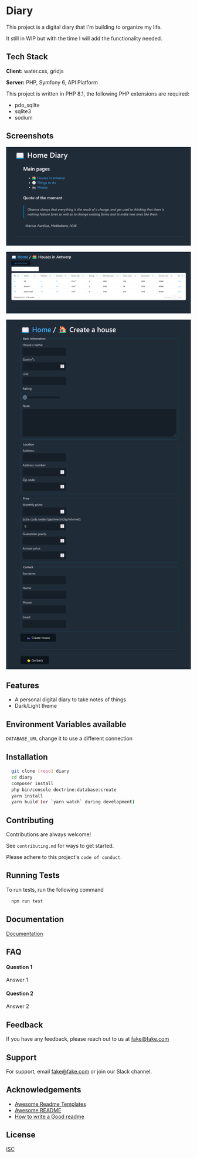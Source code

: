 # Diary

This project is a digital diary that I'm building to organize my life.

It still in WIP but with the time I will add the functionality needed.

## Tech Stack

**Client:** water.css, gridjs

**Server:** PHP, Symfony 6, API Platform

This project is written in PHP 8.1, the following PHP extensions are required:

- pdo_sqlite
- sqlite3
- sodium

## Screenshots

![Homepage](https://raw.githubusercontent.com/MysterHawk/diary/main/docs/img/home_page.png)

![Houses in Antwerp](https://raw.githubusercontent.com/MysterHawk/diary/main/docs/img/houses_in_antwerp.png)

![Create house](https://raw.githubusercontent.com/MysterHawk/diary/main/docs/img/create_house.png)


## Features

- A personal digital diary to take notes of things
- Dark/Light theme


## Environment Variables available

`DATABASE_URL` change it to use a different connection


## Installation


```bash
  git clone [repo] diary
  cd diary
  composer install
  php bin/console doctrine:database:create
  yarn install
  yarn build (or `yarn watch` during development)
```
    
## Contributing

Contributions are always welcome!

See `contributing.md` for ways to get started.

Please adhere to this project's `code of conduct`.


## Running Tests

To run tests, run the following command

```bash
  npm run test
```


## Documentation

[Documentation](https://linktodocumentation)


## FAQ

#### Question 1

Answer 1

#### Question 2

Answer 2


## Feedback

If you have any feedback, please reach out to us at fake@fake.com


## Support

For support, email fake@fake.com or join our Slack channel.


## Acknowledgements

 - [Awesome Readme Templates](https://awesomeopensource.com/project/elangosundar/awesome-README-templates)
 - [Awesome README](https://github.com/matiassingers/awesome-readme)
 - [How to write a Good readme](https://bulldogjob.com/news/449-how-to-write-a-good-readme-for-your-github-project)


## License

[ISC](https://choosealicense.com/licenses/isc/)

